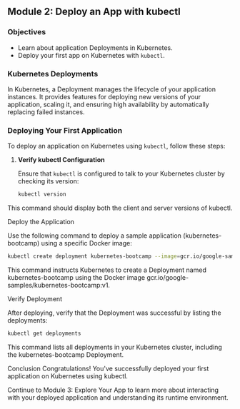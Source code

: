 ## Module 2: Deploy an App with kubectl

### Objectives

- Learn about application Deployments in Kubernetes.
- Deploy your first app on Kubernetes with `kubectl`.

### Kubernetes Deployments

In Kubernetes, a Deployment manages the lifecycle of your application instances. It provides features for deploying new versions of your application, scaling it, and ensuring high availability by automatically replacing failed instances.

### Deploying Your First Application

To deploy an application on Kubernetes using `kubectl`, follow these steps:

1. **Verify kubectl Configuration**

   Ensure that `kubectl` is configured to talk to your Kubernetes cluster by checking its version:

   ```bash
   kubectl version
   ```
   
This command should display both the client and server versions of kubectl.

Deploy the Application

Use the following command to deploy a sample application (kubernetes-bootcamp) using a specific Docker image:

```bash
kubectl create deployment kubernetes-bootcamp --image=gcr.io/google-samples/kubernetes-bootcamp:v1
```

This command instructs Kubernetes to create a Deployment named kubernetes-bootcamp using the Docker image gcr.io/google-samples/kubernetes-bootcamp:v1.

Verify Deployment

After deploying, verify that the Deployment was successful by listing the deployments:

```bash
kubectl get deployments
```
This command lists all deployments in your Kubernetes cluster, including the kubernetes-bootcamp Deployment.

Conclusion
Congratulations! You've successfully deployed your first application on Kubernetes using kubectl.

Continue to Module 3: Explore Your App to learn more about interacting with your deployed application and understanding its runtime environment.

